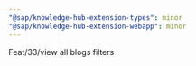 ```yaml
---
"@sap/knowledge-hub-extension-types": minor
"@sap/knowledge-hub-extension-webapp": minor
---
```


Feat/33/view all blogs filters
